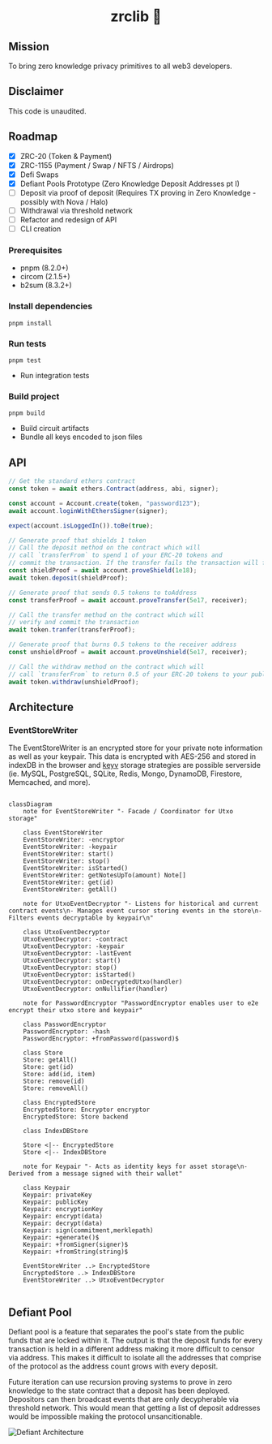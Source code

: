 <p align="center"><h1 align="center">zrclib 🔮</h1></p>

## Mission

To bring zero knowledge privacy primitives to all web3 developers.

## Disclaimer

This code is unaudited.

## Roadmap

- [x] ZRC-20 (Token & Payment)
- [x] ZRC-1155 (Payment / Swap / NFTS / Airdrops)
- [x] Defi Swaps
- [x] Defiant Pools Prototype (Zero Knowledge Deposit Addresses pt I)
- [ ] Deposit via proof of deposit (Requires TX proving in Zero Knowledge - possibly with Nova / Halo)
- [ ] Withdrawal via threshold network
- [ ] Refactor and redesign of API
- [ ] CLI creation

### Prerequisites

- pnpm (8.2.0+)
- circom (2.1.5+)
- b2sum (8.3.2+)

### Install dependencies

```
pnpm install
```

### Run tests

```
pnpm test
```

- Run integration tests

### Build project

```
pnpm build
```

- Build circuit artifacts
- Bundle all keys encoded to json files

###

## API

```ts
// Get the standard ethers contract
const token = await ethers.Contract(address, abi, signer);

const account = Account.create(token, "password123");
await account.loginWithEthersSigner(signer);

expect(account.isLoggedIn()).toBe(true);

// Generate proof that shields 1 token
// Call the deposit method on the contract which will
// call `transferFrom` to spend 1 of your ERC-20 tokens and
// commit the transaction. If the transfer fails the transaction will fail
const shieldProof = await account.proveShield(1e18);
await token.deposit(shieldProof);

// Generate proof that sends 0.5 tokens to toAddress
const transferProof = await account.proveTransfer(5e17, receiver);

// Call the transfer method on the contract which will
// verify and commit the transaction
await token.tranfer(transferProof);

// Generate proof that burns 0.5 tokens to the receiver address
const unshieldProof = await account.proveUnshield(5e17, receiver);

// Call the withdraw method on the contract which will
// call `transferFrom` to return 0.5 of your ERC-20 tokens to your public account
await token.withdraw(unshieldProof);
```

## Architecture

### EventStoreWriter

The EventStoreWriter is an encrypted store for your private note information as well as your keypair. This data is encrypted with AES-256 and stored in indexDB in the browser and [keyv](keyvhq.js.org) storage strategies are possible serverside (ie. MySQL, PostgreSQL, SQLite, Redis, Mongo, DynamoDB, Firestore, Memcached, and more).

```mermaid

classDiagram
    note for EventStoreWriter "- Facade / Coordinator for Utxo storage"

    class EventStoreWriter
    EventStoreWriter: -encryptor
    EventStoreWriter: -keypair
    EventStoreWriter: start()
    EventStoreWriter: stop()
    EventStoreWriter: isStarted()
    EventStoreWriter: getNotesUpTo(amount) Note[]
    EventStoreWriter: get(id)
    EventStoreWriter: getAll()

    note for UtxoEventDecryptor "- Listens for historical and current contract events\n- Manages event cursor storing events in the store\n- Filters events decryptable by keypair\n"

    class UtxoEventDecryptor
    UtxoEventDecryptor: -contract
    UtxoEventDecryptor: -keypair
    UtxoEventDecryptor: -lastEvent
    UtxoEventDecryptor: start()
    UtxoEventDecryptor: stop()
    UtxoEventDecryptor: isStarted()
    UtxoEventDecryptor: onDecryptedUtxo(handler)
    UtxoEventDecryptor: onNullifier(handler)

    note for PasswordEncryptor "PasswordEncryptor enables user to e2e encrypt their utxo store and keypair"

    class PasswordEncryptor
    PasswordEncryptor: -hash
    PasswordEncryptor: +fromPassword(password)$

    class Store
    Store: getAll()
    Store: get(id)
    Store: add(id, item)
    Store: remove(id)
    Store: removeAll()

    class EncryptedStore
    EncryptedStore: Encryptor encryptor
    EncryptedStore: Store backend

    class IndexDBStore

    Store <|-- EncryptedStore
    Store <|-- IndexDBStore

    note for Keypair "- Acts as identity keys for asset storage\n- Derived from a message signed with their wallet"

    class Keypair
    Keypair: privateKey
    Keypair: publicKey
    Keypair: encryptionKey
    Keypair: encrypt(data)
    Keypair: decrypt(data)
    Keypair: sign(commitment,merklepath)
    Keypair: +generate()$
    Keypair: +fromSigner(signer)$
    Keypair: +fromString(string)$

    EventStoreWriter ..> EncryptedStore
    EncryptedStore ..> IndexDBStore
    EventStoreWriter ..> UtxoEventDecryptor


```

## Defiant Pool

Defiant pool is a feature that separates the pool's state from the public funds that are locked within it. The output is that the deposit funds for every transaction is held in a different address making it more difficult to censor via address. This makes it difficult to isolate all the addresses that comprise of the protocol as the address count grows with every deposit.

Future iteration can use recursion proving systems to prove in zero knowledge to the state contract that a deposit has been deployed. Depositors can then broadcast events that are only decypherable via threshold network. This would mean that getting a list of deposit addresses would be impossible making the protocol unsancitionable.

![Defiant Architecture](https://user-images.githubusercontent.com/1256409/233891119-36fbad1e-c69f-4797-8308-4838549b8c17.png)
